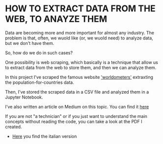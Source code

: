 # HOW TO EXTRACT DATA FROM THE WEB, TO ANAYZE THEM

Data are becoming more and more important for almost any industry.
The problem is that, often, we wuold like (or, we wuold need) to analyze data,
but we don't have them.

So, how do we do in such cases?

One possibility is web scraping, which basically is a technique that allow us to 
extract data from the web to store them, and then we can analyze them.

In this project I've scraped the famous website ['worldometers'](https://www.worldometers.info)
extraxting the population-for-countries data.

Then, I've stored the scraped data in a CSV file and analyzed them in a Jupyter Notebook.

I've also written an article on Medium on this topic. You can find it [here](https://medium.com/mlearning-ai/web-scraping-for-data-science-scrape-and-analyze-data-is-fast-and-easy-b5f02c40d2d1)

If you are not "a technician" or if you just want to understand the main concepts without reading the code, you can take a look at the PDF I created.
- [Here](https://github.com/federico-trotta/webscraping_population_data/blob/main/PDF/ITALIAN/Progetto%20Webscraping.pdf) you find the italian version
